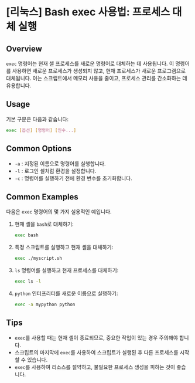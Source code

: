 # [리눅스] Bash exec 사용법: 프로세스 대체 실행

## Overview
`exec` 명령어는 현재 셸 프로세스를 새로운 명령어로 대체하는 데 사용됩니다. 이 명령어를 사용하면 새로운 프로세스가 생성되지 않고, 현재 프로세스가 새로운 프로그램으로 대체됩니다. 이는 스크립트에서 메모리 사용을 줄이고, 프로세스 관리를 간소화하는 데 유용합니다.

## Usage
기본 구문은 다음과 같습니다:

```bash
exec [옵션] [명령어] [인수...]
```

## Common Options
- `-a` : 지정된 이름으로 명령어를 실행합니다.
- `-l` : 로그인 셸처럼 환경을 설정합니다.
- `-c` : 명령어를 실행하기 전에 환경 변수를 초기화합니다.

## Common Examples
다음은 `exec` 명령어의 몇 가지 실용적인 예입니다.

1. 현재 셸을 `bash`로 대체하기:
   ```bash
   exec bash
   ```

2. 특정 스크립트를 실행하고 현재 셸을 대체하기:
   ```bash
   exec ./myscript.sh
   ```

3. `ls` 명령어를 실행하고 현재 프로세스를 대체하기:
   ```bash
   exec ls -l
   ```

4. `python` 인터프리터를 새로운 이름으로 실행하기:
   ```bash
   exec -a mypython python
   ```

## Tips
- `exec`를 사용할 때는 현재 셸이 종료되므로, 중요한 작업이 있는 경우 주의해야 합니다.
- 스크립트의 마지막에 `exec`를 사용하여 스크립트가 실행된 후 다른 프로세스를 시작할 수 있습니다.
- `exec`를 사용하여 리소스를 절약하고, 불필요한 프로세스 생성을 피하는 것이 좋습니다.
